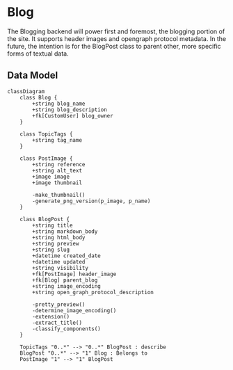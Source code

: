 # Blog

The Blogging backend will power first and foremost, the blogging portion of the site. It supports header images and opengraph protocol metadata. In the future, the intention is for the BlogPost class to parent other, more specific forms of textual data.

## Data Model

```mermaid
classDiagram
    class Blog {
        +string blog_name
        +string blog_description
        +fk[CustomUser] blog_owner
    }

    class TopicTags {
        +string tag_name
    }

    class PostImage {
        +string reference
        +string alt_text
        +image image
        +image thumbnail

        -make_thumbnail()
        -generate_png_version(p_image, p_name)
    }

    class BlogPost {
        +string title
        +string markdown_body
        +string html_body
        +string preview
        +string slug
        +datetime created_date
        +datetime updated
        +string visibility
        +fk[PostImage] header_image
        +fk[Blog] parent_blog
        +string image_encoding
        +string open_graph_protocol_description

        -pretty_preview()
        -determine_image_encoding()
        -extension()
        -extract_title()
        -classify_components()
    }

    TopicTags "0..*" --> "0..*" BlogPost : describe
    BlogPost "0..*" --> "1" Blog : Belongs to
    PostImage "1" --> "1" BlogPost
```
